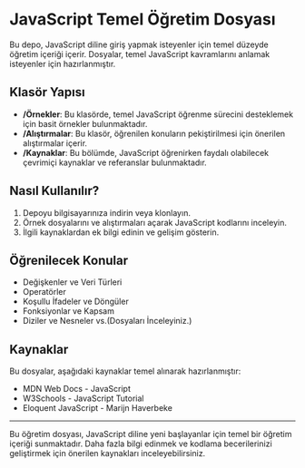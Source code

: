 # JavaScript Temel Öğretim Dosyası

Bu depo, JavaScript diline giriş yapmak isteyenler için temel düzeyde öğretim içeriği içerir. Dosyalar, temel JavaScript kavramlarını anlamak isteyenler için hazırlanmıştır.

## Klasör Yapısı

- **/Örnekler**: Bu klasörde, temel JavaScript öğrenme sürecini desteklemek için basit örnekler bulunmaktadır.
- **/Alıştırmalar**: Bu klasör, öğrenilen konuların pekiştirilmesi için önerilen alıştırmalar içerir.
- **/Kaynaklar**: Bu bölümde, JavaScript öğrenirken faydalı olabilecek çevrimiçi kaynaklar ve referanslar bulunmaktadır.

## Nasıl Kullanılır?

1. Depoyu bilgisayarınıza indirin veya klonlayın.
2. Örnek dosyalarını ve alıştırmaları açarak JavaScript kodlarını inceleyin.
3. İlgili kaynaklardan ek bilgi edinin ve gelişim gösterin.

## Öğrenilecek Konular

- Değişkenler ve Veri Türleri
- Operatörler
- Koşullu İfadeler ve Döngüler
- Fonksiyonlar ve Kapsam
- Diziler ve Nesneler vs.(Dosyaları İnceleyiniz.)

## Kaynaklar

Bu dosyalar, aşağıdaki kaynaklar temel alınarak hazırlanmıştır:

- MDN Web Docs - JavaScript
- W3Schools - JavaScript Tutorial
- Eloquent JavaScript - Marijn Haverbeke

---

Bu öğretim dosyası, JavaScript diline yeni başlayanlar için temel bir öğretim içeriği sunmaktadır. Daha fazla bilgi edinmek ve kodlama becerilerinizi geliştirmek için önerilen kaynakları inceleyebilirsiniz.
